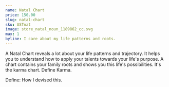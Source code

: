 ```yaml
---
name: Natal Chart
price: 150.00
slug: natal-chart
sku: ASTnat
image: store_natal_noun_1189862_cc.svg
max: 1
byline: I care about my life patterns and roots.
---
```

A Natal Chart reveals a lot about your life patterns and trajectory.
It helps you to understand how to apply your talents towards your life's purpose.
A chart contains your family roots and shows you this life's possibilities.
It's the karma chart. Define Karma.

Define: How I devised this.
